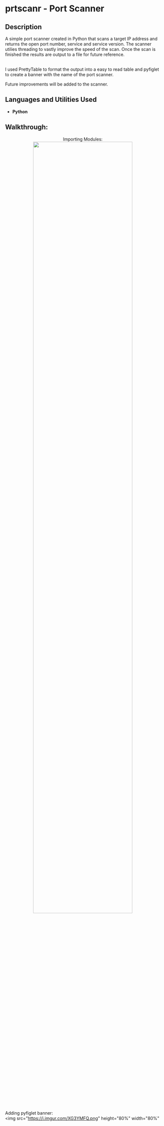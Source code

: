 <h1>prtscanr - Port Scanner</h1>

<h2>Description</h2>
A simple port scanner created in Python that scans a target IP address and returns the open port number, service and service version. The scanner utilies threading to vastly improve the speed of the scan. Once the scan is finished the results are output to a file for future reference. 

<br/>I used PrettyTable to format the output into a easy to read table and pyfiglet to create a banner with the name of the port scanner.

Future improvements will be added to the scanner.
<br />


<h2>Languages and Utilities Used</h2>

- <b>Python</b> 


<h2>Walkthrough:</h2>

<p align="center">
Importing Modules: <br/>
<img src="https://i.imgur.com/WuGn5QL.png" height="80%" width="80%"
<br />
<br />
 
Adding pyfiglet banner:  <br/>
<img src="https://i.imgur.com/XG3YMFQ.png" height="80%" width="80%"
<br />
<br />

</p>

<!--
 ```diff
- text in red
+ text in green
! text in orange
# text in gray
@@ text in purple (and bold)@@
```
--!>

